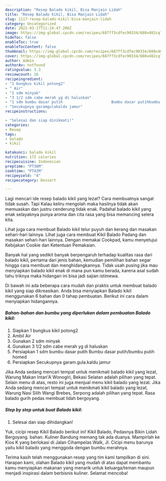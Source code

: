 ```yaml
---
description: "Resep Balado kikil, Bisa Manjain Lidah"
title: "Resep Balado kikil, Bisa Manjain Lidah"
slug: 1117-resep-balado-kikil-bisa-manjain-lidah
category: Uncategorized
date: 2022-03-17T11:24:47.206Z
image: https://img-global.cpcdn.com/recipes/687ff3cdfec90334/680x482cq70/balado-kikil-foto-resep-utama.jpg
hideToc: false
enableToc: true
enableTocContent: false
thumbnail: https://img-global.cpcdn.com/recipes/687ff3cdfec90334/680x482cq70/balado-kikil-foto-resep-utama.jpg
cover: https://img-global.cpcdn.com/recipes/687ff3cdfec90334/680x482cq70/balado-kikil-foto-resep-utama.jpg
author: Admin
authorAv: notfound
ratingvalue: 3.3
reviewcount: 16
recipeingredient:
- "1 bungkus kikil potong2"
- " Air"
- "2 sdm minyak"
- "3 1/2 sdm cabe merah yg di haluskan"
- "1 sdm bumbu dasar putih                      Bumbu dasar putihbumbu putih homed"
- "Secukupnya garamgulakaldu jamur"
recipeinstructions:

- "Selesai dan siap dinikmati!"
categories:
- Resep
tags:
- balado
- kikil

katakunci: balado kikil 
nutrition: 172 calories
recipecuisine: Indonesian
preptime: "PT36M"
cooktime: "PT42M"
recipeyield: "4"
recipecategory: Dessert

---
```



Lagi mencari ide resep balado kikil yang lezat? Cara membuatnya sangat tidak susah. Tapi Kalau keliru mengolah maka hasilnya tidak akan memuaskan dan justru cenderung tidak enak. Padahal balado kikil yang enak selayaknya punya aroma dan cita rasa yang bisa memancing selera kita.


Lihat juga cara membuat Balado kikil telur puyuh dan kerang dan masakan sehari-hari lainnya. Lihat juga cara membuat Kikil Balado Padang dan masakan sehari-hari lainnya. Dengan memakai Cookpad, kamu menyetujui Kebijakan Cookie dan Ketentuan Pemakaian.

Banyak hal yang sedikit banyak berpengaruh terhadap kualitas rasa dari balado kikil, pertama dari jenis bahan, kemudian pemilihan bahan segar hingga cara membuat dan menghidangkannya. Tidak usah pusing jika mau menyiapkan balado kikil enak di mana pun kamu berada, karena asal sudah tahu triknya maka hidangan ini bisa jadi sajian istimewa.


Di bawah ini ada beberapa cara mudah dan praktis untuk membuat balado kikil yang siap dikreasikan. Anda bisa menyiapkan Balado kikil menggunakan 6 bahan dan 0 tahap pembuatan. Berikut ini cara dalam menyiapkan hidangannya.

<!--inarticleads1-->

##### Bahan-bahan dan bumbu yang diperlukan dalam pembuatan Balado kikil:

1. Siapkan 1 bungkus kikil potong2
1. Ambil  Air
1. Gunakan 2 sdm minyak
1. Gunakan 3 1/2 sdm cabe merah yg di haluskan
1. Persiapkan 1 sdm bumbu dasar putih                      Bumbu dasar putih/bumbu putih homed
1. Persiapkan Secukupnya garam.gula.kaldu jamur


Jika Anda sedang mencari tempat untuk menikmati balado kikil yang lezat, Warung Makan Intan&#39;A Wonogiri, Bekasi Selatan adalah pilihan yang tepat. Selain menu di atas, resto ini juga menjual menu kikil balado yang lezat. Jika Anda sedang mencari tempat untuk menikmati kikil balado yang lezat, Warung Nasi Silih Wangi Brebes, Serpong adalah pilihan yang tepat. Rasa balado gurih pedas membuat lidah bergoyang. 

<!--inarticleads2-->

##### Step by step untuk buat Balado kikil:


1. Selesai dan siap dihidangkan!

Yuk, cicipi resep Kikil Balado berikut ini! Kikil Balado, Pedasnya Bikin Lidah Bergoyang. bahan. Kuliner Bandung memang tak ada duanya. Mampirlah ke Kios K yang berlokasi di Jalan Cihampelas Walk, Jl. Cicipi menu barunya yaitu kikil balado yang menggoda dengan bumbu merahnya. 

Terima kasih telah menggunakan resep yang tim kami tampilkan di sini. Harapan kami, olahan Balado kikil yang mudah di atas dapat membantu kamu menyiapkan makanan yang menarik untuk keluarga/teman maupun menjadi inspirasi dalam berbisnis kuliner. Selamat mencoba!
